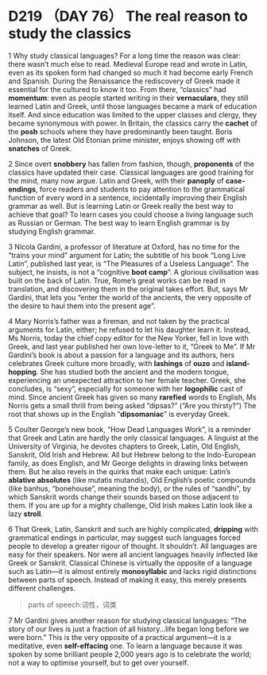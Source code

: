 # D219 （DAY 76） The real reason to study the classics
1 Why study classical languages? For a long time the reason was clear: there wasn’t much else to read. Medieval Europe read and wrote in Latin, even as its spoken form had changed so much it had become early French and Spanish. During the Renaissance the rediscovery of Greek made it essential for the cultured to know it too. From there, “classics” had **momentum**: even as people started writing in their **vernaculars**, they still learned Latin and Greek, until those languages became a mark of education itself. And since education was limited to the upper classes and clergy, they became synonymous with power. In Britain, the classics carry the **cachet** of the **posh** schools where they have predominantly been taught. Boris Johnson, the latest Old Etonian prime minister, enjoys showing off with **snatches** of Greek.

2 Since overt **snobbery** has fallen from fashion, though, **proponents** of the classics have updated their case. Classical languages are good training for the mind, many now argue. Latin and Greek, with their **panoply** of **case-endings**, force readers and students to pay attention to the grammatical function of every word in a sentence, incidentally improving their English grammar as well. But is learning Latin or Greek really the best way to achieve that goal? To learn cases you could choose a living language such as Russian or German. The best way to learn English grammar is by studying English grammar.

3 Nicola Gardini, a professor of literature at Oxford, has no time for the “trains your mind” argument for Latin; the subtitle of his book “Long Live Latin”, published last year, is “The Pleasures of a Useless Language”. The subject, he insists, is not a “cognitive **boot camp**”. A glorious civilisation was built on the back of Latin. True, Rome’s great works can be read in translation, and discovering them in the original takes effort. But, says Mr Gardini, that lets you “enter the world of the ancients, the very opposite of the desire to haul them into the present age”.

4 Mary Norris’s father was a fireman, and not taken by the practical arguments for Latin, either; he refused to let his daughter learn it. Instead, Ms Norris, today the chief copy editor for the New Yorker, fell in love with Greek, and last year published her own love-letter to it, “Greek to Me”. If Mr Gardini’s book is about a passion for a language and its authors, hers celebrates Greek culture more broadly, with **lashings** of **ouzo** and **island-hopping**. She has studied both the ancient and the modern tongue, experiencing an unexpected attraction to her female teacher. Greek, she concludes, is “sexy”, especially for someone with her **logophilic** cast of mind. Since ancient Greek has given so many **rarefied** words to English, Ms Norris gets a small thrill from being asked “dipsas?” (“Are you thirsty?”) The root that shows up in the English “**dipsomaniac**” is everyday Greek.

5 Coulter George’s new book, “How Dead Languages Work”, is a reminder that Greek and Latin are hardly the only classical languages. A linguist at the University of Virginia, he devotes chapters to Greek, Latin, Old English, Sanskrit, Old Irish and Hebrew. All but Hebrew belong to the Indo-European family, as does English, and Mr George delights in drawing links between them. But he also revels in the quirks that make each unique: Latin’s **ablative** **absolutes** (like mutatis mutandis), Old English’s poetic compounds (like banhus, “bonehouse”, meaning the body), or the rules of “sandhi”, by which Sanskrit words change their sounds based on those adjacent to them. If you are up for a mighty challenge, Old Irish makes Latin look like a lazy **stroll**.

6 That Greek, Latin, Sanskrit and such are highly complicated, **dripping** with grammatical endings in particular, may suggest such languages forced people to develop a greater rigour of thought. It shouldn’t. All languages are easy for their speakers. Nor were all ancient languages heavily inflected like Greek or Sanskrit. Classical Chinese is virtually the opposite of a language such as Latin—it is almost entirely **monosyllabic** and lacks rigid distinctions between parts of speech. Instead of making it easy, this merely presents different challenges.

> parts of speech:词性，词类
>

7 Mr Gardini gives another reason for studying classical languages: “The story of our lives is just a fraction of all history…life began long before we were born.” This is the very opposite of a practical argument—it is a meditative, even **self-effacing** one. To learn a language because it was spoken by some brilliant people 2,000 years ago is to celebrate the world; not a way to optimise yourself, but to get over yourself.


